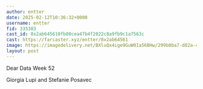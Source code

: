 ```yaml
---
author: entter
date: 2025-02-12T10:36:32+0000
username: entter
fid: 335383
cast_id: 0x2ab645610fb80cea47b4f2022c8a9fb9c1a7563c
cast: https://farcaster.xyz/entter/0x2ab64561
image: https://imagedelivery.net/BXluQx4ige9GuW0Ia56BHw/299b0ba7-d82a-48c2-944a-d529225e6400/original
layout: post
---
```


Dear Data
Week 52

Giorgia Lupi and Stefanie Posavec

<img src='https://imagedelivery.net/BXluQx4ige9GuW0Ia56BHw/299b0ba7-d82a-48c2-944a-d529225e6400/original' alt='' referrerpolicy='no-referrer'/>
